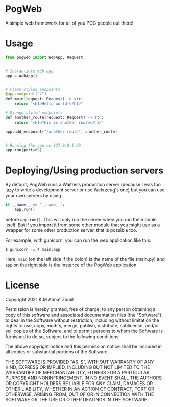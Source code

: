 # PogWeb

A simple web framework for all of you POG people out there!

# Usage

```python
from pogweb import WebApp, Request


# Instantiate web app
app = WebApp()


# Flask-styled endpoints
@app.endpoint("/")
def main(request: Request) -> str:
    return "<h1>Hello world!</h1>"

# Django-styled endpoints
def another_route(request: Request) -> str:
    return "<h1>This is another route</h1>"

app.add_endpoint("/another-route", another_route)


# Running the app on 127.0.0.1:69
app.run(port=69)
```

# Deploying/Using production servers

By default, PogWeb runs a Waitress production server (because I was too lazy to write a development server or use Wekrzeug's one) but you can use your own servers by using

```python
if __name__ == "__name__":
    app.run()
```

before `app.run()`. This will only run the server when you run the module itself. But if you import it from some other module that you might use as a wrapper for some other production server, that is possible too.

For example, with gunicorn, you can run the web application like this:

```sh
$ gunicorn -w 4 main:app
```

Here, `main` (on the left side if the colon) is the name of the file (main.py) and `app` on the right side is the instance of the PogWeb application.

# License

Copyright 2021 K.M Ahnaf Zamil

Permission is hereby granted, free of charge, to any person obtaining a copy of this software and associated documentation files (the "Software"), to deal in the Software without restriction, including without limitation the rights to use, copy, modify, merge, publish, distribute, sublicense, and/or sell copies of the Software, and to permit persons to whom the Software is furnished to do so, subject to the following conditions:

The above copyright notice and this permission notice shall be included in all copies or substantial portions of the Software.

THE SOFTWARE IS PROVIDED "AS IS", WITHOUT WARRANTY OF ANY KIND, EXPRESS OR IMPLIED, INCLUDING BUT NOT LIMITED TO THE WARRANTIES OF MERCHANTABILITY, FITNESS FOR A PARTICULAR PURPOSE AND NONINFRINGEMENT. IN NO EVENT SHALL THE AUTHORS OR COPYRIGHT HOLDERS BE LIABLE FOR ANY CLAIM, DAMAGES OR OTHER LIABILITY, WHETHER IN AN ACTION OF CONTRACT, TORT OR OTHERWISE, ARISING FROM, OUT OF OR IN CONNECTION WITH THE SOFTWARE OR THE USE OR OTHER DEALINGS IN THE SOFTWARE.

